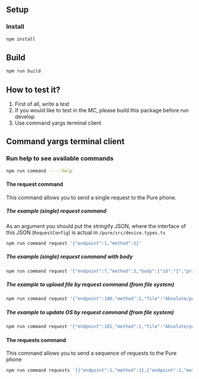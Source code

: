 ## Setup

### Install

```bash
npm install
```

## Build

```bash
npm run build
```

## How to test it?

1. First of all, write a test
2. If you would like to test in the _MC_, please build this package before run develop
3. Use command yargs terminal client

## Command yargs terminal client

### Run help to see available commands

```bash
npm run command -- --help
```

#### The request command

This command allows you to send a single request to the Pure phone.

##### The example (single) request command

As an argument you should put the stringify JSON, where the interface of this JSON (`RequestConfig`) is actual in `/pure/src/device.types.ts`

```bash
npm run command request '{"endpoint":1,"method":1}'
```

##### The example (single) request command with body

```bash
npm run command request '{"endpoint":7,"method":3,"body":{"id":"1","primaryName":"Jacek","altName":"Ziemniak","address":"Jana Czeczota 9 \n 02-607 Warszawa","numbers":["797393115"],"blocked":false,"favourite":false}}'
```

##### The example to upload file by request command (from file system)

```bash
npm run command request '{"endpoint":100,"method":1,"file":"Absolute/path/to/the/file"}'
```

##### The example to update OS by request command (from file system)

```bash
npm run command request '{"endpoint":101,"method":1,"file":"Absolute/path/to/the/file"}'
```

#### The requests command

This command allows you to send a sequence of requests to the Pure phone

```bash
npm run command requests '[{"endpoint":1,"method":1},{"endpoint":1,"method":1}]'
```
